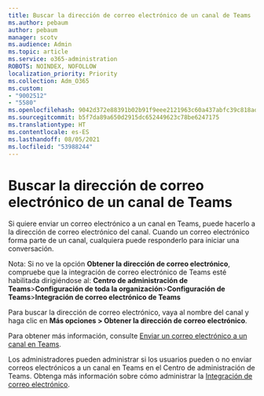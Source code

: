 ```yaml
---
title: Buscar la dirección de correo electrónico de un canal de Teams
ms.author: pebaum
author: pebaum
manager: scotv
ms.audience: Admin
ms.topic: article
ms.service: o365-administration
ROBOTS: NOINDEX, NOFOLLOW
localization_priority: Priority
ms.collection: Adm_O365
ms.custom:
- "9002512"
- "5580"
ms.openlocfilehash: 9042d372e88391b02b91f9eee2121963c60a437abfc39c818adcfcb76a17357b
ms.sourcegitcommit: b5f7da89a650d2915dc652449623c78be6247175
ms.translationtype: HT
ms.contentlocale: es-ES
ms.lasthandoff: 08/05/2021
ms.locfileid: "53988244"
---
```

# <a name="find-the-email-address-for-a-teams-channel"></a>Buscar la dirección de correo electrónico de un canal de Teams

Si quiere enviar un correo electrónico a un canal en Teams, puede hacerlo a la dirección de correo electrónico del canal. Cuando un correo electrónico forma parte de un canal, cualquiera puede responderlo para iniciar una conversación.

Nota: Si no ve la opción **Obtener la dirección de correo electrónico**, compruebe que la integración de correo electrónico de Teams esté habilitada dirigiéndose al: **Centro de administración de Teams**>**Configuración de toda la organización**>**Configuración de Teams**>**Integración de correo electrónico de Teams**

Para buscar la dirección de correo electrónico, vaya al nombre del canal y haga clic en **Más opciones > Obtener la dirección de correo electrónico**.

Para obtener más información, consulte [Enviar un correo electrónico a un canal en Teams](https://support.office.com/article/send-an-email-to-a-channel-in-teams-d91db004-d9d7-4a47-82e6-fb1b16dfd51e).

Los administradores pueden administrar si los usuarios pueden o no enviar correos electrónicos a un canal en Teams en el Centro de administración de Teams. Obtenga más información sobre cómo administrar la [Integración de correo electrónico](https://docs.microsoft.com/microsoftteams/enable-features-office-365#email-integration).
